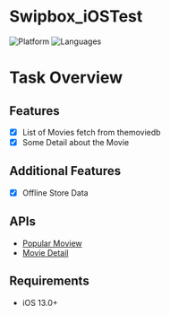 # Swipbox_iOSTest

![Platform](https://img.shields.io/badge/Platform-iOS-orange.svg)
![Languages](https://img.shields.io/badge/Language-Swift-orange.svg)
  
# Task Overview

## Features
- [x] List of Movies fetch from themoviedb
- [x] Some Detail about the Movie

## Additional Features
- [x] Offline Store Data
 
 
APIs
-------------
- [Popular Moview](https://dog.ceo/api/breeds/list/all](https://api.themoviedb.org/3/movie/popular))
- [Movie Detail](https://api.themoviedb.org/3/movie/[Movie_ID])

## Requirements
- iOS 13.0+
